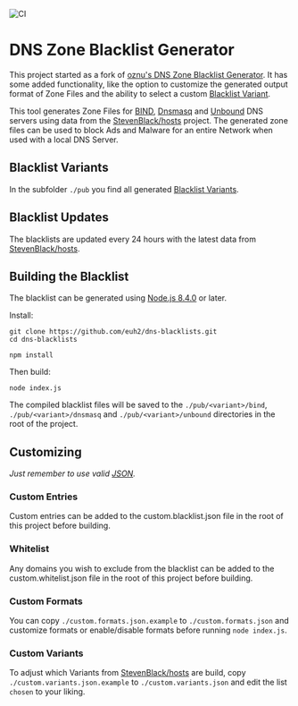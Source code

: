 ![CI](https://github.com/euh2/dns-blacklists/workflows/CI/badge.svg)

# DNS Zone Blacklist Generator

This project started as a fork of [oznu's DNS Zone Blacklist Generator](https://github.com/oznu/dns-zone-blacklist). It has some added functionality, like the option to customize the generated output format of Zone Files and the ability to select a custom [Blacklist Variant](https://github.com/StevenBlack/hosts#list-of-all-hosts-file-variants).

This tool generates Zone Files for [BIND](https://en.wikipedia.org/wiki/BIND), [Dnsmasq](https://en.wikipedia.org/wiki/Dnsmasq) and [Unbound](https://en.wikipedia.org/wiki/Unbound_(DNS_server)) DNS servers using data from the [StevenBlack/hosts](https://github.com/StevenBlack/hosts) project. The generated zone files can be used to block Ads and Malware for an entire Network when used with a local DNS Server.

## Blacklist Variants

In the subfolder `./pub` you find all generated [Blacklist Variants](pub/).

## Blacklist Updates

The blacklists are updated every 24 hours with the latest data from [StevenBlack/hosts](https://github.com/StevenBlack/hosts). 

## Building the Blacklist

The blacklist can be generated using [Node.js 8.4.0](https://nodejs.org) or later.

Install:

```
git clone https://github.com/euh2/dns-blacklists.git
cd dns-blacklists

npm install
```

Then build:

```
node index.js
```

The compiled blacklist files will be saved to the `./pub/<variant>/bind`, `./pub/<variant>/dnsmasq` and `./pub/<variant>/unbound` directories in the root of the project.

## Customizing
*Just remember to use valid [JSON](https://developer.mozilla.org/en-US/docs/Learn/JavaScript/Objects/JSON).*

### Custom Entries

Custom entries can be added to the custom.blacklist.json file in the root of this project before building.

### Whitelist

Any domains you wish to exclude from the blacklist can be added to the custom.whitelist.json file in the root of this project before building.

### Custom Formats

You can copy `./custom.formats.json.example` to `./custom.formats.json` and customize formats or enable/disable formats before running `node index.js`.

### Custom Variants

To adjust which Variants from [StevenBlack/hosts](https://github.com/StevenBlack/hosts) are build, copy `./custom.variants.json.example` to `./custom.variants.json` and edit the list `chosen` to your liking.

